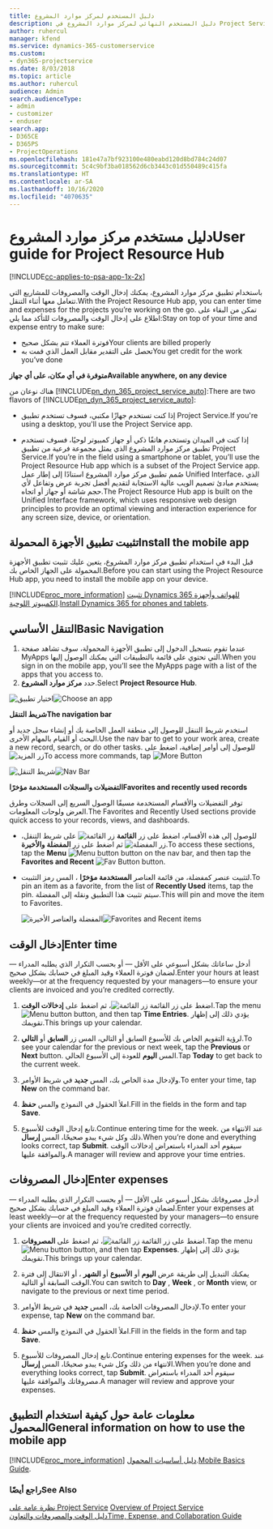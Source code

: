 ```yaml
---
title: دليل المستخدم لمركز موارد المشروع
description: دليل المستخدم النهائي لمركز موارد المشروع في Project Service
author: ruhercul
manager: kfend
ms.service: dynamics-365-customerservice
ms.custom:
- dyn365-projectservice
ms.date: 8/03/2018
ms.topic: article
ms.author: ruhercul
audience: Admin
search.audienceType:
- admin
- customizer
- enduser
search.app:
- D365CE
- D365PS
- ProjectOperations
ms.openlocfilehash: 181e47a7bf923100e480eabd120d8bd784c24d07
ms.sourcegitcommit: 5c4c9bf3ba018562d6cb3443c01d550489c415fa
ms.translationtype: HT
ms.contentlocale: ar-SA
ms.lasthandoff: 10/16/2020
ms.locfileid: "4070635"
---
```

# <a name="user-guide-for-project-resource-hub"></a><span data-ttu-id="33ad4-103">دليل مستخدم مركز موارد المشروع</span><span class="sxs-lookup"><span data-stu-id="33ad4-103">User guide for Project Resource Hub</span></span>

[!INCLUDE[cc-applies-to-psa-app-1x-2x](../includes/cc-applies-to-psa-app-1x-2x.md)]

<span data-ttu-id="33ad4-104">باستخدام تطبيق مركز موارد المشروع، يمكنك إدخال الوقت والمصروفات للمشاريع التي تتعامل معها أثناء التنقل.</span><span class="sxs-lookup"><span data-stu-id="33ad4-104">With the Project Resource Hub app, you can enter time and expenses for the projects you’re working on the go.</span></span> <span data-ttu-id="33ad4-105">تمكن من البقاء على اطلاع على إدخال الوقت والمصروفات للتأكد مما يلي:</span><span class="sxs-lookup"><span data-stu-id="33ad4-105">Stay on top of your time and expense entry to make sure:</span></span>

- <span data-ttu-id="33ad4-106">فوترة العملاء تتم بشكل صحيح</span><span class="sxs-lookup"><span data-stu-id="33ad4-106">Your clients are billed properly</span></span>
- <span data-ttu-id="33ad4-107">تحصل على التقدير مقابل العمل الذي قمت به</span><span class="sxs-lookup"><span data-stu-id="33ad4-107">You get credit for the work you’ve done</span></span>

<span data-ttu-id="33ad4-108">**متوفرة في أي مكان، على أي جهاز**</span><span class="sxs-lookup"><span data-stu-id="33ad4-108">**Available anywhere, on any device**</span></span>

<span data-ttu-id="33ad4-109">هناك نوعان من [!INCLUDE[pn_dyn_365_project_service_auto](../includes/pn-dyn-365-project-service-auto.md)]:</span><span class="sxs-lookup"><span data-stu-id="33ad4-109">There are two flavors of [!INCLUDE[pn_dyn_365_project_service_auto](../includes/pn-dyn-365-project-service-auto.md)]:</span></span> 

- <span data-ttu-id="33ad4-110">إذا كنت تستخدم جهازًا مكتبي، فسوف تستخدم تطبيق Project Service.</span><span class="sxs-lookup"><span data-stu-id="33ad4-110">If you're using a desktop, you'll use the Project Service app.</span></span> 

- <span data-ttu-id="33ad4-111">إذا كنت في الميدان وتستخدم هاتفًا ذكي أو جهاز كمبيوتر لوحيًا، فسوف تستخدم تطبيق مركز موارد المشروع الذي يمثل مجموعة فرعية من تطبيق Project Service.</span><span class="sxs-lookup"><span data-stu-id="33ad4-111">If you’re in the field using a smartphone or tablet, you’ll use the Project Resource Hub app which is a subset of the Project Service  app.</span></span> <span data-ttu-id="33ad4-112">صُمم تطبيق مركز موارد المشروع استنادًا إلى إطار عمل Unified Interface، الذي يستخدم مبادئ تصميم الويب عالية الاستجابة لتقديم أفضل تجربة عرض وتفاعل لأي حجم شاشة أو جهاز أو اتجاه.</span><span class="sxs-lookup"><span data-stu-id="33ad4-112">The Project Resource Hub app is built on the Unified Interface framework, which uses responsive web design principles to provide an optimal viewing and interaction experience for any screen size, device, or orientation.</span></span> 


## <a name="install-the-mobile-app"></a><span data-ttu-id="33ad4-113">تثبيت تطبيق الأجهزة المحمولة</span><span class="sxs-lookup"><span data-stu-id="33ad4-113">Install the mobile app</span></span>
<span data-ttu-id="33ad4-114">قبل البدء في استخدام تطبيق مركز موارد المشروع، يتعين عليك تثبيت تطبيق الأجهزة المحمولة على الجهاز الخاص بك.</span><span class="sxs-lookup"><span data-stu-id="33ad4-114">Before you can start using the Project Resource Hub app, you need to install the mobile app on your device.</span></span> 

[!INCLUDE[proc_more_information](../includes/proc-more-information.md)] <span data-ttu-id="33ad4-115">[تثبيت Dynamics 365 للهواتف وأجهزة الكمبيوتر اللوحية](https://docs.microsoft.com/dynamics365/mobile-app/install-dynamics-365-for-phones-and-tablets).</span><span class="sxs-lookup"><span data-stu-id="33ad4-115">[Install Dynamics 365 for phones and tablets](https://docs.microsoft.com/dynamics365/mobile-app/install-dynamics-365-for-phones-and-tablets).</span></span>

## <a name="basic-navigation"></a><span data-ttu-id="33ad4-116">التنقل الأساسي</span><span class="sxs-lookup"><span data-stu-id="33ad4-116">Basic Navigation</span></span>
1.  <span data-ttu-id="33ad4-117">عندما تقوم بتسجيل الدخول إلى تطبيق الأجهزة المحمولة، سوف تشاهد صفحة MyApps التي تحتوي على قائمة بالتطبيقات التي يمكنك الوصول إليها.</span><span class="sxs-lookup"><span data-stu-id="33ad4-117">When you sign in on the mobile app, you’ll see the MyApps page with a list of the apps that you access to.</span></span> 
2.  <span data-ttu-id="33ad4-118">حدد **مركز موارد المشروع**.</span><span class="sxs-lookup"><span data-stu-id="33ad4-118">Select **Project Resource Hub**.</span></span>

<span data-ttu-id="33ad4-119">![اختيار تطبيق](media/chooseApp_1.png "اختيار تطبيق")</span><span class="sxs-lookup"><span data-stu-id="33ad4-119">![Choose an app](media/chooseApp_1.png "Choose an app")</span></span>

<span data-ttu-id="33ad4-120">**شريط التنقل**</span><span class="sxs-lookup"><span data-stu-id="33ad4-120">**The navigation bar**</span></span>

<span data-ttu-id="33ad4-121">استخدم شريط التنقل للوصول إلى منطقة العمل الخاصة بك أو إنشاء سجل جديد أو البحث أو القيام بالمهام الأخرى.</span><span class="sxs-lookup"><span data-stu-id="33ad4-121">Use the nav bar to get to your work area, create a new record, search, or do other tasks.</span></span> <span data-ttu-id="33ad4-122">للوصول إلى أوامر إضافية، اضغط على ![زر المزيد](media/MoreButton.png "زر المزيد")</span><span class="sxs-lookup"><span data-stu-id="33ad4-122">To access more commands, tap ![More Button](media/MoreButton.png "More Button")</span></span>

<span data-ttu-id="33ad4-123">![شريط التنقل](media/NavBar_2.png "شريط التنقل")</span><span class="sxs-lookup"><span data-stu-id="33ad4-123">![Nav Bar](media/NavBar_2.png "Nav Bar")</span></span>

<span data-ttu-id="33ad4-124">**التفضيلات والسجلات المستخدمة مؤخرًا**</span><span class="sxs-lookup"><span data-stu-id="33ad4-124">**Favorites and recently used records**</span></span>

<span data-ttu-id="33ad4-125">توفر التفضيلات والأقسام المستخدمة مسبقًا الوصول السريع إلى السجلات وطرق العرض ولوحات المعلومات.</span><span class="sxs-lookup"><span data-stu-id="33ad4-125">The Favorites and Recently Used sections provide quick access to your records, views, and dashboards.</span></span> 

- <span data-ttu-id="33ad4-126">للوصول إلى هذه الأقسام، اضغط على زر **القائمة** ![زر القائمة](media/MenuButton.png "زر القائمة") على شريط التنقل، ثم اضغط على زر **المفضلة والأخيرة** ![زر المفضلة](media/FavButton.png "زر المفضلة").</span><span class="sxs-lookup"><span data-stu-id="33ad4-126">To access these sections, tap the **Menu** ![Menu button](media/MenuButton.png "Menu button") button on the nav bar, and then tap the **Favorites and Recent** ![Fav Button](media/FavButton.png "Fav Button") button.</span></span>

- <span data-ttu-id="33ad4-127">لتثبيت عنصر كمفضلة، من قائمة العناصر **المستخدمة مؤخرًا** ، المس رمز التثبيت.</span><span class="sxs-lookup"><span data-stu-id="33ad4-127">To pin an item as a favorite, from the list of **Recently Used** items, tap the pin.</span></span> <span data-ttu-id="33ad4-128">سيتم تثبيت هذا التطبيق ونقله إلى المفضلة.</span><span class="sxs-lookup"><span data-stu-id="33ad4-128">This will pin and move the item to Favorites.</span></span>

  <span data-ttu-id="33ad4-129">![المفضلة والعناصر الأخيرة](media/Favs_3.png "المفضلة والعناصر الأخيرة")</span><span class="sxs-lookup"><span data-stu-id="33ad4-129">![Favorites and Recent items](media/Favs_3.png "Favorites and Recent items")</span></span>
 
## <a name="enter-time"></a><span data-ttu-id="33ad4-130">إدخال الوقت</span><span class="sxs-lookup"><span data-stu-id="33ad4-130">Enter time</span></span>
<span data-ttu-id="33ad4-131">أدخل ساعاتك بشكل أسبوعي على الأقل — أو بحسب التكرار الذي يطلبه المدراء — لضمان فوترة العملاء وقيد المبلغ في حسابك بشكل صحيح.</span><span class="sxs-lookup"><span data-stu-id="33ad4-131">Enter your hours at least weekly—or at the frequency requested by your managers—to ensure your clients are invoiced and you’re credited correctly.</span></span>

1. <span data-ttu-id="33ad4-132">اضغط على زر القائمة ![زر القائمة](media/MenuButton.png "زر القائمة")، ثم اضغط على **إدخالات الوقت**.</span><span class="sxs-lookup"><span data-stu-id="33ad4-132">Tap the menu ![Menu button](media/MenuButton.png "Menu button") button, and then tap **Time Entries**.</span></span> <span data-ttu-id="33ad4-133">يؤدي ذلك إلى إظهار تقويمك.</span><span class="sxs-lookup"><span data-stu-id="33ad4-133">This brings up your calendar.</span></span>

2. <span data-ttu-id="33ad4-134">لرؤية التقويم الخاص بك للأسبوع السابق أو التالي، المس زر **السابق** أو **التالي**.</span><span class="sxs-lookup"><span data-stu-id="33ad4-134">To see your calendar for the previous or next week, tap the **Previous** or **Next** button.</span></span> <span data-ttu-id="33ad4-135">المس **اليوم** للعودة إلى الأسبوع الحالي.</span><span class="sxs-lookup"><span data-stu-id="33ad4-135">Tap **Today** to get back to the current week.</span></span>

3. <span data-ttu-id="33ad4-136">ولإدخال مدة الخاص بك، المس **جديد** في شريط الأوامر.</span><span class="sxs-lookup"><span data-stu-id="33ad4-136">To enter your time, tap **New** on the command bar.</span></span> 

4. <span data-ttu-id="33ad4-137">املأ الحقول في النموذج والمس **حفظ**.</span><span class="sxs-lookup"><span data-stu-id="33ad4-137">Fill in the fields in the form and tap **Save**.</span></span>

5. <span data-ttu-id="33ad4-138">تابع إدخال الوقت للأسبوع.</span><span class="sxs-lookup"><span data-stu-id="33ad4-138">Continue entering time for the week.</span></span> <span data-ttu-id="33ad4-139">عند الانتهاء من ذلك وكل شيء يبدو صحيحًا، المس **إرسال**.</span><span class="sxs-lookup"><span data-stu-id="33ad4-139">When you’re done and everything looks correct, tap **Submit**.</span></span> <span data-ttu-id="33ad4-140">سيقوم أحد المدراء باستعراض إدخالات الوقت والموافقة عليها.</span><span class="sxs-lookup"><span data-stu-id="33ad4-140">A manager will review and approve your time entries.</span></span>

## <a name="enter-expenses"></a><span data-ttu-id="33ad4-141">إدخال المصروفات</span><span class="sxs-lookup"><span data-stu-id="33ad4-141">Enter expenses</span></span> 
<span data-ttu-id="33ad4-142">أدخل مصروفاتك بشكل أسبوعي على الأقل — أو بحسب التكرار الذي يطلبه المدراء — لضمان فوترة العملاء وقيد المبلغ في حسابك بشكل صحيح.</span><span class="sxs-lookup"><span data-stu-id="33ad4-142">Enter your expenses at least weekly—or at the frequency requested by your managers—to ensure your clients are invoiced and you’re credited correctly.</span></span>

1. <span data-ttu-id="33ad4-143">اضغط على زر القائمة ![زر القائمة](media/MenuButton.png "زر القائمة")، ثم اضغط على **المصروفات**.</span><span class="sxs-lookup"><span data-stu-id="33ad4-143">Tap the menu ![Menu button](media/MenuButton.png "Menu button") button, and then tap **Expenses**.</span></span> <span data-ttu-id="33ad4-144">يؤدي ذلك إلى إظهار تقويمك.</span><span class="sxs-lookup"><span data-stu-id="33ad4-144">This brings up your calendar.</span></span>

2. <span data-ttu-id="33ad4-145">يمكنك التبديل إلى طريقة عرض **اليوم** أو **الأسبوع** أو **الشهر** ، أو الانتقال إلى فترة الوقت السابقة أو التالية.</span><span class="sxs-lookup"><span data-stu-id="33ad4-145">You can switch to **Day** , **Week** , or **Month** view, or navigate to the previous or next time period.</span></span> 

3. <span data-ttu-id="33ad4-146">لإدخال المصروفات الخاصة بك، المس **جديد** في شريط الأوامر.</span><span class="sxs-lookup"><span data-stu-id="33ad4-146">To enter your expense, tap **New** on the command bar.</span></span> 

4. <span data-ttu-id="33ad4-147">املأ الحقول في النموذج والمس **حفظ**.</span><span class="sxs-lookup"><span data-stu-id="33ad4-147">Fill in the fields in the form and tap **Save**.</span></span>

5. <span data-ttu-id="33ad4-148">تابع إدخال المصروفات للأسبوع.</span><span class="sxs-lookup"><span data-stu-id="33ad4-148">Continue entering expenses for the week.</span></span> <span data-ttu-id="33ad4-149">عند الانتهاء من ذلك وكل شيء يبدو صحيحًا، المس **إرسال**.</span><span class="sxs-lookup"><span data-stu-id="33ad4-149">When you’re done and everything looks correct, tap **Submit**.</span></span> <span data-ttu-id="33ad4-150">سيقوم أحد المدراء باستعراض مصروفاتك والموافقة عليها.</span><span class="sxs-lookup"><span data-stu-id="33ad4-150">A manager will review and approve your expenses.</span></span>

## <a name="general-information-on-how-to-use-the-mobile-app"></a><span data-ttu-id="33ad4-151">معلومات عامة حول كيفية استخدام التطبيق المحمول</span><span class="sxs-lookup"><span data-stu-id="33ad4-151">General information on how to use the mobile app</span></span> 
[!INCLUDE[proc_more_information](../includes/proc-more-information.md)] <span data-ttu-id="33ad4-152">[دليل أساسيات المحمول](https://docs.microsoft.com/dynamics365/mobile-app/dynamics-365-phones-tablets-users-guide).</span><span class="sxs-lookup"><span data-stu-id="33ad4-152">[Mobile Basics Guide](https://docs.microsoft.com/dynamics365/mobile-app/dynamics-365-phones-tablets-users-guide).</span></span>

### <a name="see-also"></a><span data-ttu-id="33ad4-153">راجع أيضًا</span><span class="sxs-lookup"><span data-stu-id="33ad4-153">See Also</span></span>  
 <span data-ttu-id="33ad4-154">[نظرة عامة على Project Service](../psa/overview.md) </span><span class="sxs-lookup"><span data-stu-id="33ad4-154">[Overview of Project Service](../psa/overview.md) </span></span>  
 [<span data-ttu-id="33ad4-155">دليل الوقت والمصروفات والتعاون</span><span class="sxs-lookup"><span data-stu-id="33ad4-155">Time, Expense, and Collaboration Guide</span></span>](../psa/time-expense-collaboration-guide.md)   
 
